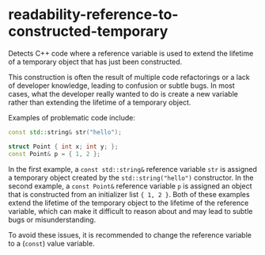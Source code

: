 # readability-reference-to-constructed-temporary

Detects C++ code where a reference variable is used to extend the
lifetime of a temporary object that has just been constructed.

This construction is often the result of multiple code refactorings or a
lack of developer knowledge, leading to confusion or subtle bugs. In
most cases, what the developer really wanted to do is create a new
variable rather than extending the lifetime of a temporary object.

Examples of problematic code include:

```c++
const std::string& str("hello");

struct Point { int x; int y; };
const Point& p = { 1, 2 };
```

In the first example, a `const std::string&` reference variable `str` is
assigned a temporary object created by the `std::string("hello")`
constructor. In the second example, a `const Point&` reference variable
`p` is assigned an object that is constructed from an initializer list
`{ 1, 2 }`. Both of these examples extend the lifetime of the temporary
object to the lifetime of the reference variable, which can make it
difficult to reason about and may lead to subtle bugs or
misunderstanding.

To avoid these issues, it is recommended to change the reference
variable to a (`const`) value variable.
